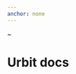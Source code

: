 ```yaml
---
anchor: none
---
```


<div class="lead">
    <div class="logo inverse blue">~</div>
    <h1 class="blue i-b">Urbit docs</h1>
</div>

<div class="sections lead-offset">
    <kids></kids>
</div>
